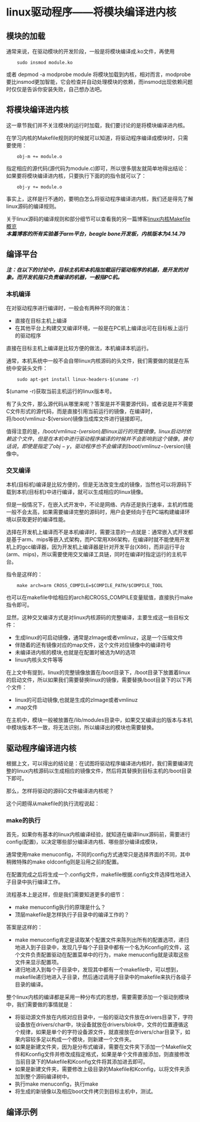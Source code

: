 # linux驱动程序——将模块编译进内核
## 模块的加载
通常来说，在驱动模块的开发阶段，一般是将模块编译成.ko文件，再使用

        sudo insmod module.ko
或者
        depmod -a
        modprobe module
将模块加载到内核，相对而言，modprobe要比insmod更加智能，它会检查并自动处理模块的依赖，而insmod出现依赖问题时仅仅是告诉你安装失败，自己想办法吧。  

## 将模块编译进内核
这一章节我们并不关注模块的运行时加载，我们要讨论的是将模块编译进内核。  

在学习内核的Makefile规则的时候就可以知道，将驱动程序编译成模块时，只需要使用：

        obj-m += module.o
指定相应的源代码(源代码为module.c)即可，所以很多朋友就简单地得出结论：如果要将模块编译进内核，只要执行下面的的指令就可以了：

        obj-y += module.o
事实上，这样是行不通的，要明白怎么将驱动程序编译进内核，我们还是得先了解linux源码的编译规则。   

关于linux源码的编译规则和部分细节可以查看我的另一篇博客[linux内核Makefile概览](https://www.cnblogs.com/downey-blog/p/10486863.html)  
***本篇博客的所有实验基于arm平台，beagle bone开发板，内核版本为4.14.79***


## 编译平台
***注：在以下的讨论中，目标主机和本机指加载运行驱动程序的机器，是开发的对象。而开发机指只负责编译的机器，一般指PC机。***

### 本机编译
在对驱动程序进行编译时，一般会有两种不同的做法：
* 直接在目标主机上编译
* 在其他平台上构建交叉编译环境，一般是在PC机上编译出可在目标板上运行的驱动程序

直接在目标主机上编译是比较方便的做法，本机编译本机运行。  

通常，本机系统中一般不会自带linux内核源码的头文件，我们需要做的就是在系统中安装头文件：

        sudo apt-get install linux-headers-$(uname -r)

$(uname -r)获取当前主机运行的linux版本号。  

有了头文件，那么源代码从哪里来呢？答案是并不需要源代码，或者说是并不需要C文件形式的源代码，而是直接引用当前运行的镜像，在编译时，将/boot/vmlinuz-$(version)镜像当成库文件进行链接即可。  

值得注意的是，/boot/vmlinuz-$(version)是linux运行的完整镜像，linux启动时依赖这个文件，但是在本机中进行驱动程序编译的时候并不会影响到这个镜像，换句话说，即使是指定了obj-y，驱动程序也不会编译到/boot/vmlinuz-$(version)镜像中。  


### 交叉编译
本机(目标机)编译是比较方便的，但是无法改变生成的镜像，当然也可以将源码下载到本机(目标机)中进行编译，就可以生成相应的linux镜像。  

但是一般情况下，在嵌入式开发中，不论是网络、内存还是执行速率，主机的性能一般不会太高，如果需要编译完整的源码时，用户会更倾向于在PC端构建编译环境以获取更好的编译性能。  

选择在开发机上编译而不是本机编译时，需要注意的一点就是：通常嵌入式开发都是基于arm、mips等嵌入式架构，而PC常用X86架构，在编译时就不能使用开发机上的gcc编译器，因为开发机上编译器是针对开发平台(X86)，而非运行平台(arm、mips)，所以需要使用交叉编译工具链，同时在编译时指定运行的主机平台。  

指令是这样的：

        make arch=arm CROSS_COMPILE=$COMPILE_PATH/$COMPILE_TOOL

也可以在makefile中给相应的arch和CROSS_COMPILE变量赋值，直接执行make指令即可。  

显然，这种交叉编译方式是对linux内核源码的完整编译，主要生成这一些目标文件：
* 生成linux的可启动镜像，通常是zImage或者vmlinuz，这是一个压缩文件
* 伴随着的还有镜像对应的map文件，这个文件对应镜像中的编译符号
* 未编译进内核的模块,也就是在配置时被选为M的选项
* linux内核头文件等等  

在上文中有提到，linux的完整镜像放置在/boot目录下，/boot目录下放置着linux的启动文件，所以如果我们需要替换linux的镜像，需要替换/boot目录下的以下两个文件：
* linux的可启动镜像,也就是生成的zImage或者vmlinuz
* .map文件

在主机中，模块一般被放置在/lib/modules目录中，如果交叉编译出的版本与本机中模块版本不一致，将无法识别，所以编译出的模块也需要替换。   


## 驱动程序编译进内核
根据上文，可以得出的结论是：在试图将驱动程序编译进内核时，我们需要编译完整的linux内核源码以生成相应的镜像文件，然后将其替换到目标主机的/boot目录下即可。  

那么，怎样将驱动的源码C文件编译进内核呢？  

这个问题得从makefile的执行流程说起：
### make的执行
首先，如果你有基本的linux内核编译经验，就知道在编译linux源码前，需要进行config(配置)，以决定哪些部分编译进内核、哪些部分编译成模块，  

通常使用make menuconfig，不同的config方式通常只是选择界面的不同，其中稍微特殊的make oldconfig则是沿用之前的配置。

在配置完成之后将生成一个.config文件，makefile根据.config文件选择性地进入子目录中执行编译工作。  

流程基本上是这样，但是我们需要知道更多的细节：
* make menuconfig执行的原理是什么？
* 顶层makefile是怎样执行子目录中的编译工作的？

答案是这样的：
* make menuconfig肯定是读取某个配置文件来陈列出所有的配置选项，递归地进入到子目录中，发现几乎每个子目录中都有一个名为Kconfig的文件，这个文件负责配置驱动在配置菜单中的行为，make menuconfig就是读取这些文件来显示配置项。  
* 递归地进入到每个子目录中，发现其中都有一个makefile中，可以想到，makefile递归地进入子目录，然后通过调用子目录中的makefile来执行各级子目录的编译。  

整个linux内核的编译都是采用一种分布式的思想，需要需要添加一个驱动到模块中，我们需要做的事情就是：
* 将驱动源文件放在内核对应目录中，一般的驱动文件放在drivers目录下，字符设备放在drivers/char中，块设备就放在drivers/blok中，文件的位置遵循这个规律，如果是单个的字符设备源文件，就直接放在drivers/char目录下，如果内容较多足以构成一个模块，则新建一个文件夹。  
* 如果是新建文件夹，因为是分布式编译，需要在文件夹下添加一个Makefile文件和Kconfig文件并修改成指定格式，如果是单个文件直接添加，则直接修改当前目录下的Makefile和Kconfig文件将其添加进去即可。  
* 如果是新建文件夹，需要修改上级目录的Makefile和Kconfig，以将文件夹添加到整个源码编译树中。  
* 执行make menuconfig，执行make
* 将生成的新镜像以及相应boot文件拷贝到目标主机中，测试。  

## 编译示例









